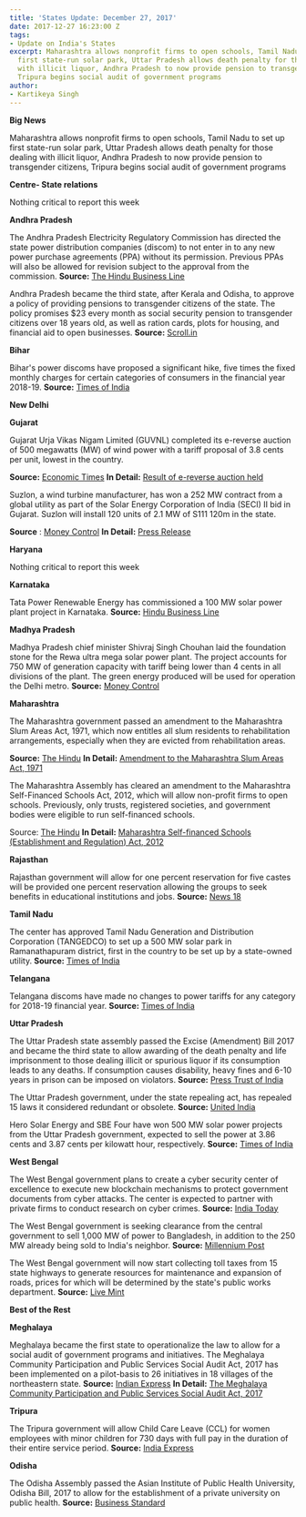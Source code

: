 ```yaml
---
title: 'States Update: December 27, 2017'
date: 2017-12-27 16:23:00 Z
tags:
- Update on India's States
excerpt: Maharashtra allows nonprofit firms to open schools, Tamil Nadu to set up
  first state-run solar park, Uttar Pradesh allows death penalty for those dealing
  with illicit liquor, Andhra Pradesh to now provide pension to transgender citizens,
  Tripura begins social audit of government programs
author:
- Kartikeya Singh
---
```


**Big News**

Maharashtra allows nonprofit firms to open schools, Tamil Nadu to set up first state-run solar park, Uttar Pradesh allows death penalty for those dealing with illicit liquor, Andhra Pradesh to now provide pension to transgender citizens, Tripura begins social audit of government programs

**Centre- State relations**

Nothing critical to report this week

**Andhra Pradesh**

The Andhra Pradesh Electricity Regulatory Commission has directed the state power distribution companies (discom) to not enter in to any new power purchase agreements (PPA) without its permission. Previous PPAs will also be allowed for revision subject to the approval from the commission. **Source:** [The Hindu Business Line](http://www.thehindubusinessline.com/news/national/ppas-can-be-revised-ap-power-regulator/article9995970.ece)

Andhra Pradesh became the third state, after Kerala and Odisha, to approve a policy of providing pensions to transgender citizens of the state. The policy promises $23 every month as social security pension to transgender citizens over 18 years old, as well as ration cards, plots for housing, and financial aid to open businesses. **Source:** [Scroll.in](https://scroll.in/latest/861794/andhra-pradesh-cabinet-clears-welfare-policy-for-transgenders)

**Bihar**

Bihar's power discoms have proposed a significant hike, five times the fixed monthly charges for certain categories of consumers in the financial year 2018-19. **Source:** [Times of India](https://timesofindia.indiatimes.com/city/patna/discoms-propose-five-time-hike-in-fixed-monthly-rent/articleshow/62140228.cms)

**New Delhi**

**Gujarat**

Gujarat Urja Vikas Nigam Limited (GUVNL) completed its e-reverse auction of 500 megawatts (MW) of wind power with a tariff proposal of 3.8 cents per unit, lowest in the country.

**Source:** [Economic Times](https://economictimes.indiatimes.com/industry/energy/power/wind-power-tariffs-in-gujarat-auctions-fall-to-rs-2-43/unit/articleshow/62202966.cms) **In Detail:** [Result of e-reverse auction held](http://www.gseb.com/DownloadFiles/File/Wind%20Tender%20-%20Result%20of%20e-RA.pdf)

Suzlon, a wind turbine manufacturer, has won a 252 MW contract from a global utility as part of the Solar Energy Corporation of India (SECI) II bid in Gujarat. Suzlon will install 120 units of 2.1 MW of S111 120m in the state.

**Source** : [Money Control](http://www.moneycontrol.com/news/business/suzlon-bags-252-mw-wind-turbine-contract-in-gujarat-2464825.html) **In Detail:** [Press Release](http://www.suzlon.com/pressrelease/pressrelease_detail/369-suzlon-receives-252-mw-wind-power-project-order-from-a-leading-global-utility-as-part-of-seci-ii-bid/2018)

**Haryana**

Nothing critical to report this week

**Karnataka**

Tata Power Renewable Energy has commissioned a 100 MW solar power plant project in Karnataka. **Source:** [Hindu Business Line](http://www.thehindubusinessline.com/companies/tata-power-renewable-energy-commissions-100-mw-project-in-karnataka/article9995882.ece)

**Madhya Pradesh**

Madhya Pradesh chief minister Shivraj Singh Chouhan laid the foundation stone for the Rewa ultra mega solar power plant. The project accounts for 750 MW of generation capacity with tariff being lower than 4 cents in all divisions of the plant. The green energy produced will be used for operation the Delhi metro. **Source:** [Money Control](http://www.moneycontrol.com/news/india/madhya-pradesh-cm-lays-foundation-for-worlds-largest-solar-power-plant-2467601.html)

**Maharashtra**

The Maharashtra government passed an amendment to the Maharashtra Slum Areas Act, 1971, which now entitles all slum residents to rehabilitation arrangements, especially when they are evicted from rehabilitation areas.

**Source:** [The Hindu](http://www.thehindu.com/news/cities/mumbai/maharashtra-amends-slum-areas-act/article22095876.ece) **In Detail:** [Amendment to the Maharashtra Slum Areas Act, 1971](http://mls.org.in/pdf%20winter%202017/Maharashtra%20Slum%20Areas%20(%20Improvement%20Clearance%20&%20Redevelopement)%20(%20Amendment)%20Act,%202017.pdf)

The Maharashtra Assembly has cleared an amendment to the Maharashtra Self-Financed Schools Act, 2012, which will allow non-profit firms to open schools. Previously, only trusts, registered societies, and government bodies were eligible to run self-financed schools.

Source: [The Hindu](http://www.thehindu.com/news/cities/mumbai/assembly-clears-bill-allowing-private-firms-to-open-schools/article22103751.ece) **In Detail:** [Maharashtra Self-financed Schools (Establishment and Regulation) Act, 2012](http://www.mwodhule.com/regu/pdf/230/Maharashtra%20Self%20Financed%20School%20Act%202012.pdf)

**Rajasthan**

Rajasthan government will allow for one percent reservation for five castes will be provided one percent reservation allowing the groups to seek benefits in educational institutions and jobs. **Source:** [News 18](http://www.news18.com/news/india/gujjars-4-other-communities-to-get-1-percent-reservation-in-rajasthan-1612715.html)

**Tamil Nadu**

The center has approved Tamil Nadu Generation and Distribution Corporation (TANGEDCO) to set up a 500 MW solar park in Ramanathapuram district, first in the country to be set up by a state-owned utility. **Source:** [Times of India](https://timesofindia.indiatimes.com/city/chennai/tangedco-to-set-up-solar-park-in-ramnad/articleshow/62126077.cms)

**Telangana**

Telangana discoms have made no changes to power tariffs for any category for 2018-19 financial year. **Source:** [Times of India](https://timesofindia.indiatimes.com/city/hyderabad/discoms-play-santa-tariff-hike-in-freeze/articleshow/62203918.cms)

**Uttar Pradesh**

The Uttar Pradesh state assembly passed the Excise (Amendment) Bill 2017 and became the third state to allow awarding of the death penalty and life imprisonment to those dealing illicit or spurious liquor if its consumption leads to any deaths. If consumption causes disability, heavy fines and 6-10 years in prison can be imposed on violators. **Source:** [Press Trust of India](http://www.ptinews.com/news/9345106_UP-Assembly-passes-bill-for-death-penalty-for-hooch-trade)

The Uttar Pradesh government, under the state repealing act, has repealed 15 laws it considered redundant or obsolete. **Source:** [United India](http://www.uniindia.com/up-government-repeals-15-redundant-laws/states/news/1083088.html)

Hero Solar Energy and SBE Four have won 500 MW solar power projects from the Uttar Pradesh government, expected to sell the power at 3.86 cents and 3.87 cents per kilowatt hour, respectively. **Source:** [Times of India](https://timesofindia.indiatimes.com/city/jaipur/up-taps-solar-rich-raj-gets-2nd-lowest-tariffs-for-500-mw/articleshow/62215027.cms)

**West Bengal**

The West Bengal government plans to create a cyber security center of excellence to execute new blockchain mechanisms to protect government documents from cyber attacks. The center is expected to partner with private firms to conduct research on cyber crimes. **Source:** [India Today](http://indiatoday.intoday.in/story/bengal-mulling-blockchain-to-protect-records-stored-online/1/1113305.html)

The West Bengal government is seeking clearance from the central government to sell 1,000 MW of power to Bangladesh, in addition to the 250 MW already being sold to India's neighbor. **Source:** [Millennium Post](http://www.millenniumpost.in/kolkata/bengal-seeks-centres-okay-to-sell-more-power-to-bangladesh-276182)

The West Bengal government will now start collecting toll taxes from 15 state highways to generate resources for maintenance and expansion of roads, prices for which will be determined by the state's public works department. **Source:** [Live Mint](http://www.livemint.com/Politics/oxGfiVHCdvsCRyr2IfZESM/West-Bengal-govt-to-collect-toll-tax-from-state-highways.html)

**Best of the Rest**

**Meghalaya**

Meghalaya became the first state to operationalize the law to allow for a social audit of government programs and initiatives. The Meghalaya Community Participation and Public Services Social Audit Act, 2017 has been implemented on a pilot-basis to 26 initiatives in 18 villages of the northeastern state. **Source:** [Indian Express](http://indianexpress.com/article/india/indias-first-social-audit-law-meghalaya-4984781/) **In Detail:** [The Meghalaya Community Participation and Public Services  Social  Audit  Act,  2017](http://meglaw.gov.in/Notification/No.LL(B).14_2017_42_Dated_Shillong,_the_18th_April,_2017_The_Meghalaya_Community_Participaltion_and_Public_Services_Social_Audit_Act,_2017_(Act_No._7_of_2017).pdf)

**Tripura**

The Tripura government will allow Child Care Leave (CCL) for women employees with minor children for 730 days with full pay in the duration of their entire service period. **Source:** [India Express](http://indianexpress.com/article/india/tripura-government-introduces-child-care-leave-for-women-employees-4980992/)

**Odisha**

The Odisha Assembly passed the Asian Institute of Public Health University, Odisha Bill, 2017 to allow for the establishment of a private university on public health. **Source:** [Business Standard](http://www.business-standard.com/article/pti-stories/odisha-assembly-passes-bill-to-set-up-univ-on-public-health-117121500826_1.html)